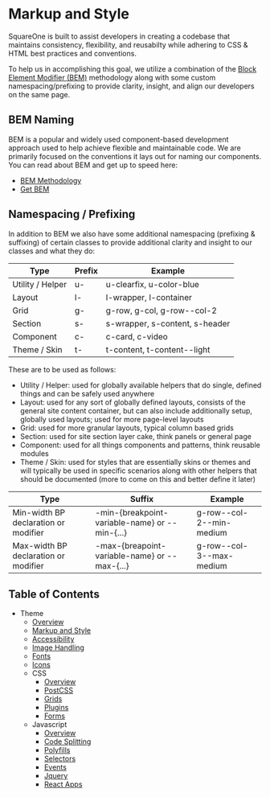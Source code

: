 #  Markup and Style

SquareOne is built to assist developers in creating a codebase that maintains consistency, 
flexibility, and reusabilty while adhering to CSS & HTML best practices and conventions.

To help us in accomplishing this goal, we utilize a combination of the [Block Element Modifier (BEM)](https://en.bem.info/methodology/) 
methodology along with some custom namespacing/prefixing to provide clarity, insight, and align our 
developers on the same page.

## BEM Naming

BEM is a popular and widely used component-based development approach used to help achieve flexible and 
maintainable code. We are primarily focused on the conventions it lays out for naming our components. You 
can read about BEM and get up to speed here:

* [BEM Methodology](https://en.bem.info/methodology/)
* [Get BEM](http://getbem.com/)

## Namespacing / Prefixing

In addition to BEM we also have some additional namespacing (prefixing & suffixing) of certain classes to provide 
additional clarity and insight to our classes and what they do:

| Type             | Prefix         | Example                          |
| ---------------- | -------------- | -------------------------------- |
| Utility / Helper | u-             | u-clearfix, u-color-blue         |
| Layout           | l-             | l-wrapper, l-container           |
| Grid             | g-             | g-row, g-col, g-row--col-2       |
| Section          | s-             | s-wrapper, s-content, s-header   |
| Component        | c-             | c-card, c-video                  |
| Theme / Skin     | t-             | t-content, t-content--light      |

These are to be used as follows:

* Utility / Helper: used for globally available helpers that do single, defined things and can be safely
used anywhere
* Layout: used for any sort of globally defined layouts, consists of the general site content container, but 
can also include additionally setup, globally used layouts; used for more page-level layouts
* Grid: used for more granular layouts, typical column based grids
* Section: used for site section layer cake, think panels or general page
* Component: used for all things components and patterns, think reusable modules
* Theme / Skin: used for styles that are essentially skins or themes and will typically be used in specific 
scenarios along with other helpers that should be documented (more to come on this and better define it later)

| Type                                 | Suffix                                         | Example                          |
| ------------------------------------ | ---------------------------------------------- | -------------------------------- |
| Min-width BP declaration or modifier | -min-{breakpoint-variable-name} or --min-{...} | g-row--col-2--min-medium         |
| Max-width BP declaration or modifier | -max-{breapoint-variable-name} or --max-{...}  | g-row--col-3--max-medium         |

## Table of Contents

* Theme
  * [Overview](/docs/frontend/README.md)
  * [Markup and Style](/docs/frontend/markup-and-style.md)
  * [Accessibility](/docs/frontend/accessibility.md)
  * [Image Handling](/docs/frontend/images.md)
  * [Fonts](/docs/frontend/fonts.md)
  * [Icons](/docs/frontend/icons.md)
  * CSS
    * [Overview](/docs/frontend/css/README.md)
    * [PostCSS](/docs/frontend/css/postcss.md)
    * [Grids](/docs/frontend/css/grids.md)
    * [Plugins](/docs/frontend/css/plugins.md)
    * [Forms](/docs/frontend/css/forms.md)
  * Javascript
    * [Overview](/docs/frontend/js/README.md)
    * [Code Splitting](/docs/frontend/js/code-splitting.md)
    * [Polyfills](/docs/frontend/js/polyfills.md)
    * [Selectors](/docs/frontend/js/selectors.md)
    * [Events](/docs/frontend/js/events.md)
    * [Jquery](/docs/frontend/js/jquery.md)
    * [React Apps](/docs/frontend/js/react-apps.md)
